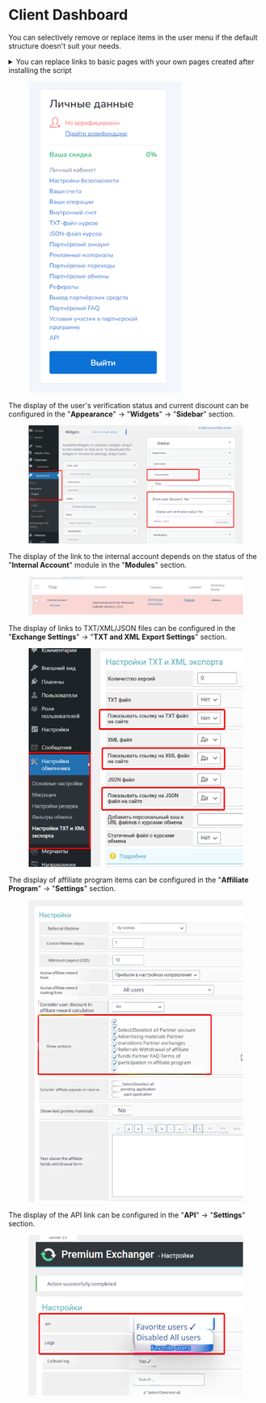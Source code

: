# Client Dashboard

You can selectively remove or replace items in the user menu if the default structure doesn't suit your needs.

<details>

<summary>You can replace links to basic pages with your own pages created after installing the script</summary>

Using a technical page for a suitable page (the link name is taken from the title of the edited page)

<img src="../../.gitbook/assets/image (571)_eng.png" alt="" data-size="original">

Using a technical page for your page

![](<../../.gitbook/assets/image (1598)_eng.png>)

Technical page not in use

![](<../../.gitbook/assets/image (574)_eng.png>)

</details>

<figure><img src="../../.gitbook/assets/image (557)_eng.png" alt="" width="303"><figcaption></figcaption></figure>

The display of the user's verification status and current discount can be configured in the "**Appearance**" -> "**Widgets**" -> "**Sidebar**" section.

<figure><img src="../../.gitbook/assets/image (1602)_eng.png" alt="" width="563"><figcaption></figcaption></figure>

The display of the link to the internal account depends on the status of the "**Internal Account**" module in the "**Modules**" section.

<figure><img src="../../.gitbook/assets/image (1604)_eng.png" alt="" width="563"><figcaption></figcaption></figure>

The display of links to TXT/XML/JSON files can be configured in the "**Exchange Settings**" -> "**TXT and XML Export Settings**" section.

<figure><img src="../../.gitbook/assets/image (559)_eng.png" alt="" width="456"><figcaption></figcaption></figure>

The display of affiliate program items can be configured in the "**Affiliate Program**" -> "**Settings**" section.

<figure><img src="../../.gitbook/assets/image (1601)_eng.png" alt="" width="563"><figcaption></figcaption></figure>

The display of the API link can be configured in the "**API**" -> "**Settings**" section.

<figure><img src="../../.gitbook/assets/image (1603)_eng.png" alt="" width="457"><figcaption></figcaption></figure>